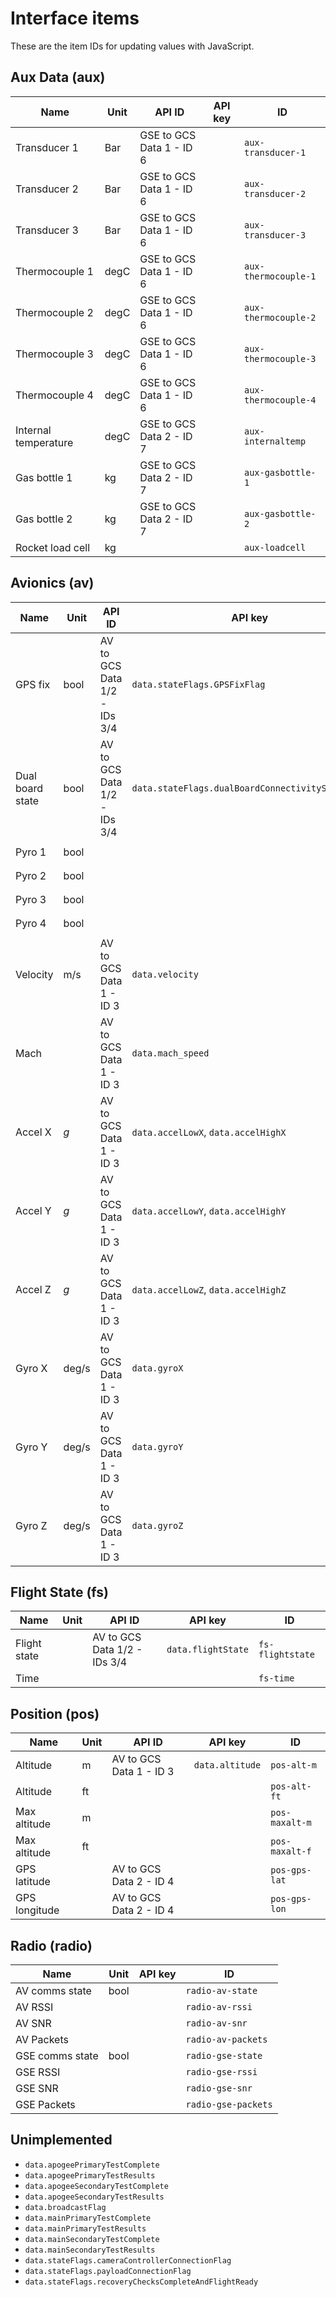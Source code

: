 
# Interface items
These are the item IDs for updating values with JavaScript.

## Aux Data (aux)
| Name | Unit | API ID | API key | ID |
| --- | --- | --- | --- | --- |
| Transducer 1 | Bar | GSE to GCS Data 1 - ID 6 |  | `aux-transducer-1` |
| Transducer 2 | Bar | GSE to GCS Data 1 - ID 6 |  | `aux-transducer-2` |
| Transducer 3 | Bar | GSE to GCS Data 1 - ID 6 |  | `aux-transducer-3` |
| Thermocouple 1 | degC | GSE to GCS Data 1 - ID 6 |  | `aux-thermocouple-1` |
| Thermocouple 2 | degC | GSE to GCS Data 1 - ID 6 |  | `aux-thermocouple-2` |
| Thermocouple 3 | degC | GSE to GCS Data 1 - ID 6 |  | `aux-thermocouple-3` |
| Thermocouple 4 | degC | GSE to GCS Data 1 - ID 6 |  | `aux-thermocouple-4` |
| Internal temperature | degC | GSE to GCS Data 2 - ID 7 |  | `aux-internaltemp` |
| Gas bottle 1 | kg | GSE to GCS Data 2 - ID 7 |  | `aux-gasbottle-1` |
| Gas bottle 2 | kg | GSE to GCS Data 2 - ID 7 |  | `aux-gasbottle-2` |
| Rocket load cell | kg |  |  | `aux-loadcell` |

## Avionics (av)
| Name | Unit | API ID | API key | ID |
| --- | --- | --- | --- | --- |
| GPS fix | bool | AV to GCS Data 1/2 - IDs 3/4 | `data.stateFlags.GPSFixFlag` | `av-state-gpsfix` |
| Dual board state | bool | AV to GCS Data 1/2 - IDs 3/4 | `data.stateFlags.dualBoardConnectivityStateFlag` | `av-state-dualboard` |
| Pyro 1 | bool |  |  |`av-state-pyro-1` |
| Pyro 2 | bool |  |  |`av-state-pyro-2` |
| Pyro 3 | bool |  |  |`av-state-pyro-3` |
| Pyro 4 | bool |  |  |`av-state-pyro-4` |
| Velocity | m/s | AV to GCS Data 1 - ID 3 | `data.velocity` | `av-velocity` |
| Mach |  | AV to GCS Data 1 - ID 3 | `data.mach_speed` | `av-mach` |
| Accel X | *g* | AV to GCS Data 1 - ID 3 | `data.accelLowX`, `data.accelHighX` | `av-accel-x` |
| Accel Y | *g* | AV to GCS Data 1 - ID 3 | `data.accelLowY`, `data.accelHighY` | `av-accel-y` |
| Accel Z | *g* | AV to GCS Data 1 - ID 3 | `data.accelLowZ`, `data.accelHighZ` | `av-accel-z` |
| Gyro X | deg/s | AV to GCS Data 1 - ID 3 | `data.gyroX` | `av-gyro-x` |
| Gyro Y | deg/s | AV to GCS Data 1 - ID 3 | `data.gyroY` | `av-gyro-y` |
| Gyro Z | deg/s | AV to GCS Data 1 - ID 3 | `data.gyroZ` | `av-gyro-z` |

## Flight State (fs)
| Name | Unit | API ID | API key | ID |
| --- | --- | --- | --- | --- |
| Flight state |  | AV to GCS Data 1/2 - IDs 3/4 | `data.flightState` | `fs-flightstate` |
| Time |  |  |  | `fs-time` |

## Position (pos)
| Name | Unit | API ID | API key | ID |
| --- | --- | --- | --- | --- |
| Altitude | m | AV to GCS Data 1 - ID 3 | `data.altitude` | `pos-alt-m` |
| Altitude | ft |  |  | `pos-alt-ft` |
| Max altitude | m |  |  | `pos-maxalt-m` |
| Max altitude | ft |  |  | `pos-maxalt-f` |
| GPS latitude |  | AV to GCS Data 2 - ID 4 |  | `pos-gps-lat` |
| GPS longitude |  | AV to GCS Data 2 - ID 4 |  | `pos-gps-lon` |

## Radio (radio)
| Name | Unit | API key | ID |
| --- | --- | --- | --- |
| AV comms state | bool |  | `radio-av-state` |
| AV RSSI |  |  | `radio-av-rssi` |
| AV SNR |  |  | `radio-av-snr` |
| AV Packets |  |  | `radio-av-packets` |
| GSE comms state | bool |  | `radio-gse-state` |
| GSE RSSI |  |  | `radio-gse-rssi` |
| GSE SNR |  |  | `radio-gse-snr` |
| GSE Packets |  |  | `radio-gse-packets` |


## Unimplemented
- `data.apogeePrimaryTestComplete`
- `data.apogeePrimaryTestResults`
- `data.apogeeSecondaryTestComplete`
- `data.apogeeSecondaryTestResults`
- `data.broadcastFlag`
- `data.mainPrimaryTestComplete`
- `data.mainPrimaryTestResults`
- `data.mainSecondaryTestComplete`
- `data.mainSecondaryTestResults`
- `data.stateFlags.cameraControllerConnectionFlag`
- `data.stateFlags.payloadConnectionFlag`
- `data.stateFlags.recoveryChecksCompleteAndFlightReady`

